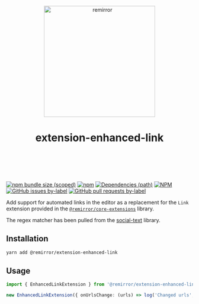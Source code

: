 <div align="center">
	<br />
	<div align="center">
		<img width="300" src="https://cdn.jsdelivr.net/gh/ifiokjr/remirror/support/assets/logo-icon.svg" alt="remirror" />
    <h1 align="center">extension-enhanced-link</h1>
	</div>
    <br />
    <br />
    <br />
    <br />
</div>

[![npm bundle size (scoped)](https://img.shields.io/bundlephobia/minzip/@remirror/extension-enhanced-link.svg?style=for-the-badge)](https://bundlephobia.com/result?p=@remirror/extension-enhanced-link) [![npm](https://img.shields.io/npm/dm/@remirror/extension-enhanced-link.svg?style=for-the-badge&logo=npm)](https://www.npmjs.com/package/@remirror/extension-enhanced-link) [![Dependencies (path)](https://img.shields.io/david/ifiokjr/remirror.svg?logo=npm&path=@remirror%2Fextension-enhanced-link&style=for-the-badge)](https://github.com/ifiokjr/remirror/blob/master/@remirror/extension-enhanced-link/package.json) [![NPM](https://img.shields.io/npm/l/@remirror/extension-enhanced-link.svg?style=for-the-badge)](https://github.com/ifiokjr/remirror/blob/master/LICENSE) [![GitHub issues by-label](https://img.shields.io/github/issues/ifiokjr/remirror/@remirror/extension-enhanced-link.svg?label=Open%20Issues&logo=github&style=for-the-badge)](https://github.com/ifiokjr/remirror/issues?utf8=%E2%9C%93&q=is%3Aissue+is%3Aopen+sort%3Aupdated-desc+label%3A%40remirror%2Fextension-enhanced-link) [![GitHub pull requests by-label](https://img.shields.io/github/issues-pr/ifiokjr/remirror/@remirror/extension-enhanced-link.svg?label=Open%20Pull%20Requests&logo=github&style=for-the-badge)](https://github.com/ifiokjr/remirror/pulls?utf8=%E2%9C%93&q=is%3Apr+is%3Aopen+sort%3Aupdated-desc+label%3A%40remirror%2Fextension-enhanced-link)

Add support for automated links in the editor as a replacement for the `Link` extension provided in the [`@remirror/core-extensions`](../core-extensions) library.

The regex matcher has been pulled from the [social-text](https://github.com/social/social-text/blob/752b9476d5ed00c2ec60d0a6bb3b34bd5b19bcf9/js/src/regexp/extractUrl.js) library.

## Installation

```bash
yarn add @remirror/extension-enhanced-link
```

## Usage

```ts
import { EnhancedLinkExtension } from '@remirror/extension-enhanced-link';

new EnhancedLinkExtension({ onUrlsChange: (urls) => log('Changed urls', urls) }),
```
